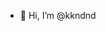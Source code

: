 - 👋 Hi, I’m @kkndnd


<!---
kkndnd/kkndnd is a ✨ special ✨ repository because its `README.md` (this file) appears on your GitHub profile.
You can click the Preview link to take a look at your changes.
--->
